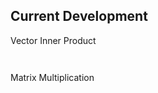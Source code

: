 Current Development
---

Vector Inner Product

```{.output .values}
```

```{.output .inner}
```

Matrix Multiplication

```{.output .mmult}
```
